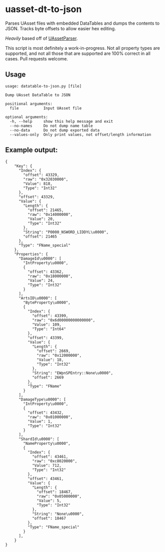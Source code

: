 # uasset-dt-to-json
Parses UAsset files with embedded DataTables and dumps the contents to JSON.  Tracks byte offsets to allow easier hex editing.

*Heavily* based off of [UAssetParser](https://github.com/healingbrew/UAssetParser).

This script is most definitely a work-in-progress.  Not all property types are supported, and not all those that are supported are 100% correct in all cases.  Pull requests welcome.

## Usage

```
usage: datatable-to-json.py [file]

Dump UAsset DataTable to JSON

positional arguments:
  file           Input UAsset file

optional arguments:
  -h, --help     show this help message and exit
  --no-names     Do not dump name table
  --no-data      Do not dump exported data
  --values-only  Only print values, not offset/length information
```

## Example output:

```
{
    "Key": {
      "Index": {
        "offset": 43329,
        "raw": "0x32030000",
        "Value": 818,
        "Type": "Int32"
      },
      "offset": 43329,
      "Value": {
        "Length": {
          "offset": 21465,
          "raw": "0x14000000",
          "Value": 20,
          "Type": "Int32"
        },
        "String": "P0000_NSWORD_LIDDYL\u0000",
        "offset": 21465
      },
      "Type": "FName_special"
    },
    "Properties": {
      "DamageId\u0000": [
        "IntProperty\u0000",
        {
          "offset": 43362,
          "raw": "0x18000000",
          "Value": 24,
          "Type": "Int32"
        }
      ],
      "ArtsID\u0000": [
        "ByteProperty\u0000",
        {
          "Index": {
            "offset": 43399,
            "raw": "0x6d00000000000000",
            "Value": 109,
            "Type": "Int64"
          },
          "offset": 43399,
          "Value": {
            "Length": {
              "offset": 2669,
              "raw": "0x12000000",
              "Value": 18,
              "Type": "Int32"
            },
            "String": "EWpnSPEntry::None\u0000",
            "offset": 2669
          },
          "Type": "FName"
        }
      ],
      "DamageType\u0000": [
        "IntProperty\u0000",
        {
          "offset": 43432,
          "raw": "0x01000000",
          "Value": 1,
          "Type": "Int32"
        }
      ],
      "ShardId\u0000": [
        "NameProperty\u0000",
        {
          "Index": {
            "offset": 43461,
            "raw": "0xc8020000",
            "Value": 712,
            "Type": "Int32"
          },
          "offset": 43461,
          "Value": {
            "Length": {
              "offset": 18467,
              "raw": "0x05000000",
              "Value": 5,
              "Type": "Int32"
            },
            "String": "None\u0000",
            "offset": 18467
          },
          "Type": "FName_special"
        }
      ],
	}
}
```